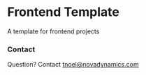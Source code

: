 # Frontend Template #

A template for frontend projects

### Contact
Question? Contact tnoel@novadynamics.com
